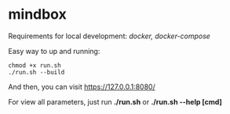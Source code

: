 # mindbox

Requirements for local development:
_docker, docker-compose_

Easy way to up and running:
```shell script
chmod +x run.sh
./run.sh --build
```
And then, you can visit https://127.0.0.1:8080/

For view all parameters, just run **./run.sh** or **./run.sh --help [cmd]**
